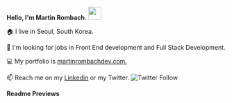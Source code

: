 **Hello, I'm Martin Rombach.** <img src="https://raw.githubusercontent.com/MartinHeinz/MartinHeinz/master/wave.gif" width="30px">

🏠 I live in Seoul, South Korea.

👀 I'm looking for jobs in Front End development and Full Stack Development.

💻 My portfolio is <a href="www.martinrombachdev.com">martinrombachdev.com.</a>

📫 Reach me on my <a href="https://www.linkedin.com/in/martin-rombach-0a67b266/">Linkedin</a> or my Twitter. <img alt="Twitter Follow" src="https://img.shields.io/twitter/follow/MartinRombach88?style=social">


**Readme Previews**



<!---
martinrombach88/martinrombach88 is a ✨ special ✨ repository because its `README.md` (this file) appears on your GitHub profile.
You can click the Preview link to take a look at your changes.
--->
